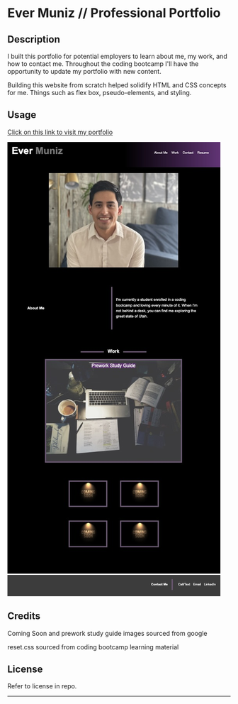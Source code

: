 
# Ever Muniz // Professional Portfolio

## Description

I built this portfolio for potential employers to learn about me, my work, and how to contact me. Throughout the coding bootcamp I'll have the opportunity to update my portfolio with new content. 

Building this website from scratch helped solidify HTML and CSS concepts for me. Things such as flex box, pseudo-elements, and styling. 

## Usage

[Click on this link to visit my portfolio](https://evermuniz.github.io/Ever-Muniz-Portfolio)


![Screenshot](./Assets/images/app-screenshot.jpeg)




## Credits

Coming Soon and prework study guide images sourced from google

reset.css sourced from coding bootcamp learning material

## License

Refer to license in repo.

---